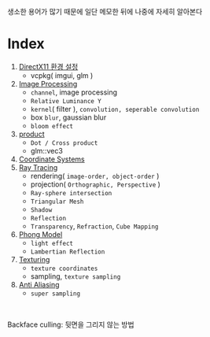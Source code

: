 생소한 용어가 많기 때문에 일단 메모한 뒤에 나중에 자세히 알아본다<br>

# Index
1. [DirectX11 환경 설정](0_DirectX11_환경설정.md)
   - vcpkg( imgui, glm )
2. [Image Processing](1_image_processing.md)
   - `channel`, image processing
   - `Relative Luminance Y`
   - `kernel`( filter ), `convolution, seperable convolution`
   - box `blur`, gaussian blur
   - `bloom effect`
3. [product](2_product.md)
   - `Dot / Cross product`
   - glm::vec3
4. [Coordinate Systems](3_coordinate_systems.md)
5. [Ray Tracing](4_ray_tracing.md)
   - rendering( `image-order, object-order` )
   - projection( `Orthographic, Perspective` )
   - `Ray-sphere intersection`
   - `Triangular Mesh`
   - `Shadow`
   - `Reflection`
   - `Transparency`, `Refraction`, `Cube Mapping`
6. [Phong Model](5_phong_model.md)
   - `light effect`
   - `Lambertian Reflection`
7. [Texturing](6_texturing.md)
   - `texture coordinates`
   - sampling, `texture sampling`
8. [Anti Aliasing](7_Anti_Aliasing.md)
   - `super sampling`

<br>

Backface culling: 뒷면을 그리지 않는 방법<br>
